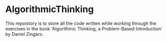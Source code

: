 # AlgorithmicThinking
This repoistory is to store all the code written while working through the exercises in the book 'Algorithmic Thinking, a Problem-Based Introduction' by Daniel Zingaro.
